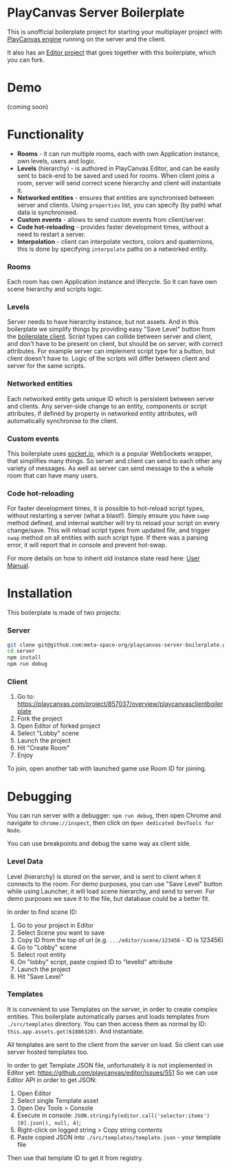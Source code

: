 # PlayCanvas Server Boilerplate

This is unofficial boilerplate project for starting your multiplayer project with [PlayCanvas engine](https://github.com/playcanvas/engine) running on the server and the client.

It also has an [Editor project](https://playcanvas.com/project/857037/overview/playcanvasclientboilerplate) that goes together with this boilerplate, which you can fork.

# Demo

(coming soon)

# Functionality

* **Rooms** - it can run multiple rooms, each with own Application instance, own levels, users and logic.
* **Levels** (hierarchy) - is authored in PlayCanvas Editor, and can be easily sent to back-end to be saved and used for rooms. When client joins a room, server will send correct scene hierarchy and client will instantiate it.
* **Networked entities** - ensures that entities are synchronised between server and clients. Using `properties` list, you can specify (by path) what data is synchronised.
* **Custom events** - allows to send custom events from client/server.
* **Code hot-reloading** - provides faster development times, without a need to restart a server.
* **Interpolation** - client can interpolate vectors, colors and quaternions, this is done by specifying `interpolate` paths on a networked entity.

### Rooms

Each room has own Application instance and lifecycle. So it can have own scene hierarchy and scripts logic.

### Levels

Server needs to have hierarchy instance, but not assets. And in this boilerplate we simplify things by providing easy "Save Level" button from the [boilerplate client](https://playcanvas.com/project/857037/overview/playcanvasclientboilerplate). Script types can collide between server and client, and don't have to be present on client, but should be on server, with correct attributes. For example server can implement script type for a button, but client doesn't have to. Logic of the scripts will differ between client and server for the same scripts.

### Networked entities

Each networked entity gets unique ID which is persistent between server and clients. Any server-side change to an entity, components or script attributes, if defined by property in networked entity attributes, will automatically synchronise to the client.

### Custom events

This boilerplate uses [socket.io](https://socket.io/), which is a popular WebSockets wrapper, that simplifies many things. So server and client can send to each other any variety of messages. As well as server can send message to the a whole room that can have many users.

### Code hot-reloading

For faster development times, it is possible to hot-reload script types, without restarting a server (what a blast!). Simply ensure you have `swap` method defined, and internal watcher will try to reload your script on every change/save. This will reload script types from updated file, and trigger `swap` method on all entities with such script type. If there was a parsing error, it will report that in console and prevent hot-swap.

For more details on how to inherit old instance state read here: [User Manual](https://developer.playcanvas.com/en/user-manual/scripting/hot-reloading/).

# Installation

This boilerplate is made of two projects:

### Server

```bash
git clone git@github.com:meta-space-org/playcanvas-server-boilerplate.git ./server
cd server
npm install
npm run debug
```

### Client

1. Go to: https://playcanvas.com/project/857037/overview/playcanvasclientboilerplate
2. Fork the project
3. Open Editor of forked project
4. Select "Lobby" scene
5. Launch the project
6. Hit "Create Room"
7. Enjoy

To join, open another tab with launched game use Room ID for joining.

# Debugging

You can run server with a debugger: `npm run debug`, then open Chrome and navigate to `chrome://inspect`, then click on `Open dedicated DevTools for Node`.

You can use breakpoints and debug the same way as client side.


### Level Data

Level (hierarchy) is stored on the server, and is sent to client when it connects to the room. For demo purposes, you can use "Save Level" button while using Launcher, it will load scene hierarchy, and send to server. For demo purposes we save it to the file, but database could be a better fit.

In order to find scene ID:

1. Go to your project in Editor
2. Select Scene you want to save
3. Copy ID from the top of url (e.g. `.../editor/scene/123456` - ID is 123456)
4. Go to "Lobby" scene
5. Select root entity
6. On "lobby" script, paste copied ID to "levelId" attribute
7. Launch the project
8. Hit "Save Level"


### Templates

It is convenient to use Templates on the server, in order to create complex entities. This boilerplate automatically parses and loads templates from `./src/templates` directory. You can then access them as normal by ID: `this.app.assets.get(61886320)`. And instantiate.

All templates are sent to the client from the server on load. So client can use server hosted templates too.

In order to get Template JSON file, unfortunately it is not implemented in Editor yet: https://github.com/playcanvas/editor/issues/551
So we can use Editor API in order to get JSON:

1. Open Editor
2. Select single Template asset
3. Open Dev Tools > Console
4. Execute in console: `JSON.stringify(editor.call('selector:items')[0].json(), null, 4)`;
5. Right-click on logged string > Copy string contents
6. Paste copied JSON into `./src/templates/template.json` - your template file

Then use that template ID to get it from registry.

